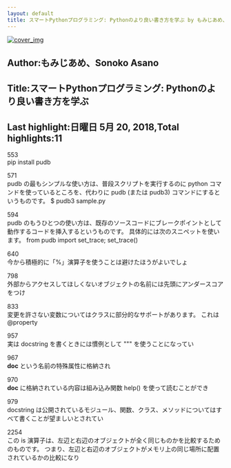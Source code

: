 ```yaml
---
layout: default
title: スマートPythonプログラミング: Pythonのより良い書き方を学ぶ by もみじあめ、Sonoko Asano
---
```


[![cover_img](http://images-jp.amazon.com/images/P/B01CX2AVUG.09.MZZZZZZZ.jpg)](https://www.amazon.co.jp/dp/B01CX2AVUG)  
## Author:もみじあめ、Sonoko Asano  
## Title:スマートPythonプログラミング: Pythonのより良い書き方を学ぶ  
## Last highlight:日曜日 5月 20, 2018,Total highlights:11  
  
553  
pip install pudb  
  
571  
pudb の最もシンプルな使い方は、普段スクリプトを実行するのに python コマンドを使っているところを、代わりに pudb (または pudb3) コマンドにするというものです。 $ pudb3 sample.py  
  
594  
pudb のもうひとつの使い方は、既存のソースコードにブレークポイントとして動作するコードを挿入するというものです。 具体的には次のスニペットを使います。 from pudb import set_trace; set_trace()  
  
640  
今から積極的に「%」演算子を使うことは避けたほうがよいでしょ  
  
798  
外部からアクセスしてほしくないオブジェクトの名前には先頭にアンダースコアをつけ  
  
833  
変更を許さない変数についてはクラスに部分的なサポートがあります。 これは @property  
  
957  
実は docstring を書くときには慣例として """ を使うことになってい  
  
967  
__doc__ という名前の特殊属性に格納され  
  
970  
__doc__ に格納されている内容は組み込み関数 help() を使って読むことができ  
  
979  
docstring は公開されているモジュール、関数、クラス、メソッドについてはすべて書くことが望ましいとされてい  
  
2254  
この is 演算子は、左辺と右辺のオブジェクトが全く同じものかを比較するためのものです。 つまり、左辺と右辺のオブジェクトがメモリ上の同じ場所に配置されているかの比較になり  